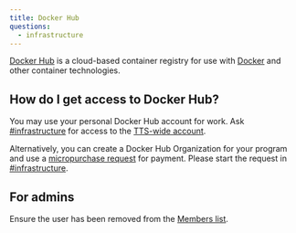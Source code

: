 ```yaml
---
title: Docker Hub
questions:
  - infrastructure
---
```


[Docker Hub](https://hub.docker.com/) is a cloud-based container registry for
use with [Docker](https://www.docker.com/) and other container technologies.

## How do I get access to Docker Hub?

You may use your personal Docker Hub account for work. Ask
[#infrastructure][slack-infrastructure] for access to
the [TTS-wide account](https://hub.docker.com/u/18fgsa).

Alternatively, you can create a Docker Hub Organization for your program and use a [micropurchase
request]({{site.baseurl}}/purchase-requests/) for payment. Please start the
request in [#infrastructure][slack-infrastructure].

## For admins

Ensure the user has been removed from the [Members
list](https://hub.docker.com/orgs/18fgsa).

[slack-infrastructure]: https://gsa-tts.slack.com/archives/C039MHHF8
